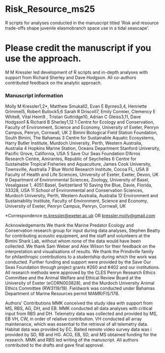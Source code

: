 # Risk_Resource_ms25
R scripts for analyses conducted in the manuscript titled 'Risk and resource trade-offs shape juvenile elasmobranch space use in a tidal seascape'.

# Please credit the manuscript if you use the approach.
M M Kressler led development of R scripts and in-depth analyses with support from Richard Sherley and Dave Hodgson. All co-authors contributed feedback on the analytic approach. 

### Manuscript information
Molly M Kressler1,2*, Matthew Smukall2, Evan E Byrnes3,4, Henriette Grimmel5, Robert Bullock5,6 Sarah R Driscoll7, Emily Cormier, Clemency E White8, Vital Heim9 , Tristan Guttridge10, Adrian C Gleiss3,11, Dave Hodgson1 & Richard B Sherley1,12 
1 Centre for Ecology and Conservation, Faculty of Environment, Science and Economy, University of Exeter, Penryn Campus, Penryn, Cornwall, UK
2 Bimini Biological Field Station Foundation, South Bimini, The Bahamas
3 Centre for Sustainable Aquatic Ecosystems, Harry Butler Institute, Murdoch University, Perth, Western Australia, Australia 
4 Hopkins Marine Station, Oceans Department Stanford University, Pacific Grove, California, USA
5 Save Our Seas Foundation D’Arros Research Centre, Amirantes, Republic of Seychelles 
6 Centre for Sustainable Tropical Fisheries and Aquaculture, James Cook University, Townsville, Australia
7 Blue World Research Institute, Cocoa FL, USA
8 Faculty of Health and Life Sciences, University of Exeter, Exeter, Devon, UK
9 Department of Environmental Sciences, Zoology, University of Basel, Vesalgasse 1, 4051 Basel, Switzerland
10 Saving the Blue, Davie, Florida, 33328, USA
11 School of Environmental and Conservation Sciences, Murdoch University, Perth, Western Australia, Australia
12 Environment and Sustainability Institute, Faculty of Environment, Science and Economy, University of Exeter, Penryn Campus, Penryn, Cornwall, UK 

*Correspondence
m.kressler@exeter.ac.uk OR kressler.molly@gmail.com

Acknowledgements 
We thank the Marine Predator Ecology and Conservation research group for input during data analyses, Stephen Beatty for contributing acoustic equipment, and the staff and volunteers at the Bimini Shark Lab, without whom none of the data would have been collected. We thank Sam Weber and Alex Wilson for their feedback on the interpretation and visualisations of results. We thank the Prindiville family for philanthropic contributions to a studentship during which the work was conducted. Further funding and support were provided by the Save Our Seas Foundation through project grants #260 and #402 and our institutions. All research methods were approved by the CLES Penryn Research Ethics Committee and the Animal Welfare and Ethical Review Board at the University of Exeter (eCORN003828), and the Murdoch University Animal Ethics Committee (RW3119/19). Fieldwork was conducted under Bahamas Department of Marine Resources permit MAMR/FIS/17B. 

Authors’ Contributions
MMK conceived the study idea with support from MS, RBS, AG, DH, and EB. MMK conducted all data analyses with critical input from RBS and DH. Telemetry data was collected and provided by MS, EB VH, CW, in order of relative contribution. VH conducted all array maintenance, which was essential to the retrieval of all telemetry data. Habitat data was provided by EC. Baited remote video survey data was i provided by SD, RB and HG. ACG, EB, SD, and MS obtained funding for the research. MMK and RBS led writing of the manuscript. All authors contributed to the drafts and gave final approval. 
